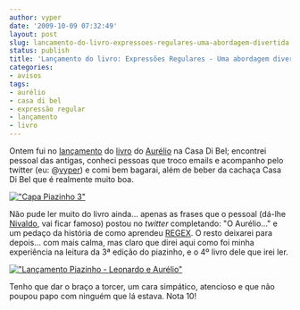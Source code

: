 ```yaml
---
author: vyper
date: '2009-10-09 07:32:49'
layout: post
slug: lancamento-do-livro-expressoes-regulares-uma-abordagem-divertida
status: publish
title: 'Lançamento do livro: Expressões Regulares - Uma abordagem divertida'
categories:
- avisos
tags:
- aurélio
- casa di bel
- expressão regular
- lançamento
- livro
---
```


Ontem fui no [lançamento](http://www.aondeandei.com.br/2009/10/09/casa-di-bel-lancamento-do-livro-expressoes-regulares/) do
[livro](http://www.piazinho.com.br) do [Aurélio](http://aurelio.net) na Casa
Di Bel; encontrei pessoal das antigas, conheci pessoas que troco emails e
acompanho pelo twitter (eu: @[vyper](http://twitter.com/vyper)) e comi bem
bagarai, além de beber da cachaça Casa Di Bel que é realmente muito boa.

[!["Capa Piazinho 3"](http://www.mcorp.com.br/wp-content/uploads/2009/10/capa-piazinho-3-150x150.jpg)](http://www.mcorp.com.br/wp-content/uploads/2009/10/capa-piazinho-3.jpg "Capa Piazinho 3")
  
Não pude ler muito do livro ainda... apenas as frases que o pessoal (dá-lhe
[Nivaldo](http://www.nivaldoarruda.com.br), vai ficar famoso) postou no
_twitter_ completando: "O Aurélio..." e um pedaço da história de como aprendeu
[REGEX](http://aurelio.net/er/). O resto deixarei para depois... com mais
calma, mas claro que direi aqui como foi minha experiência na leitura da 3ª
edição do piazinho, e o 4º livro dele que irei ler.

[!["Lançamento Piazinho - Leonardo e Aurélio"](http://www.mcorp.com.br/wp-content/uploads/2009/10/lancamento-piazinho-leonardo-e-aurelio-300x225.jpg)](http://www.mcorp.com.br/wp-content/uploads/2009/10/lancamento-piazinho-leonardo-e-aurelio.jpg "Lançamento Piazinho - Leonardo e Aurélio")
  
Tenho que dar o braço a torcer, um cara simpático, atencioso e que não poupou
papo com ninguém que lá estava. Nota 10!
